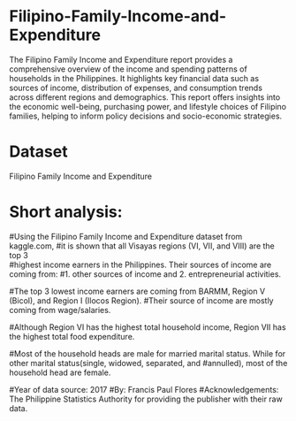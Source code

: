 # Filipino-Family-Income-and-Expenditure
The Filipino Family Income and Expenditure report provides a comprehensive overview of the income and spending patterns of households in the Philippines. It highlights key financial data such as sources of income, distribution of expenses,  and consumption trends across different regions and demographics. This report offers insights into the economic well-being, purchasing power, and lifestyle choices of Filipino families, helping to inform policy decisions and socio-economic strategies.

# Dataset
Filipino Family Income and Expenditure

# Short analysis: 
#Using the Filipino Family Income and Expenditure dataset from kaggle.com, 
#it is shown that all Visayas regions (VI, VII, and VIII) are the top 3  
#highest income earners in the Philippines. Their sources of income are coming from:
#1. other sources of income and 2. entrepreneurial activities.

#The top 3 lowest income earners are coming from BARMM, Region V (Bicol), and Region I (Ilocos Region). 
#Their source of income are mostly coming from wage/salaries.

#Although Region VI has the highest total household income, Region VII has the highest total food expenditure.

#Most of the household heads are male for married marital status. While for other marital status(single, widowed, separated, and
#annulled), most of the household head are female.

#Year of data source: 2017
#By: Francis Paul Flores
#Acknowledgements: The Philippine Statistics Authority for providing the publisher with their raw data.
